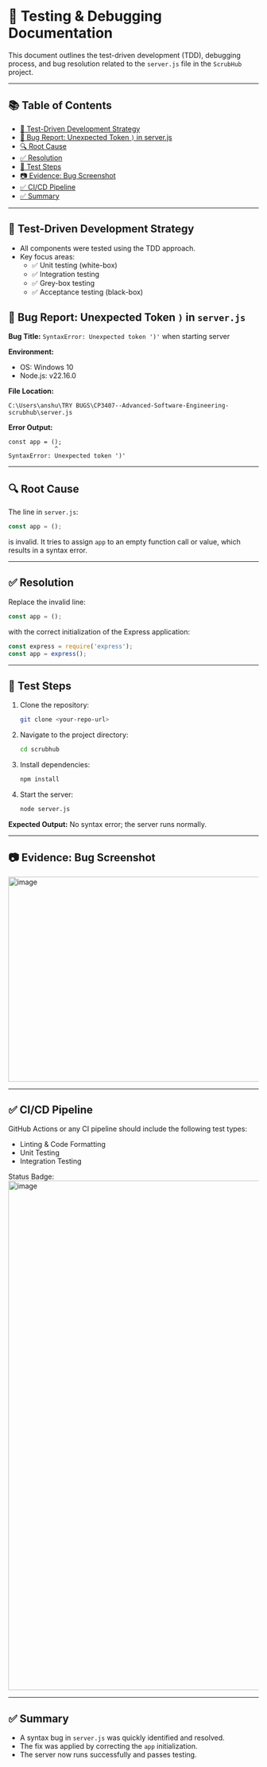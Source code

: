 # 🧪 Testing & Debugging Documentation

This document outlines the test-driven development (TDD), debugging process, and bug resolution related to the `server.js` file in the `ScrubHub` project.

---

## 📚 Table of Contents

- [🔁 Test-Driven Development Strategy](#-test-driven-development-strategy)
- [🧪 Bug Report: Unexpected Token `)` in server.js](#-bug-report-unexpected-token--in-serverjs)
- [🔍 Root Cause](#-root-cause)
- [✅ Resolution](#-resolution)
- [🔁 Test Steps](#-test-steps)
- [📷 Evidence: Bug Screenshot](#-evidence-bug-screenshot)
- [✅ CI/CD Pipeline](#-cicd-pipeline)
- [✅ Summary](#-summary)

---

## 🔁 Test-Driven Development Strategy

- All components were tested using the TDD approach.
- Key focus areas:
  - ✅ Unit testing (white-box)
  - ✅ Integration testing
  - ✅ Grey-box testing
  - ✅ Acceptance testing (black-box)

## 🧪 Bug Report: Unexpected Token `)` in `server.js`

**Bug Title:** `SyntaxError: Unexpected token ')'` when starting server

**Environment:**  
- OS: Windows 10  
- Node.js: v22.16.0  

**File Location:**  
```
C:\Users\anshu\TRY BUGS\CP3407--Advanced-Software-Engineering-scrubhub\server.js
```

**Error Output:**
```
const app = ();
             ^
SyntaxError: Unexpected token ')'
```

---

## 🔍 Root Cause

The line in `server.js`:
```js
const app = ();
```
is invalid. It tries to assign `app` to an empty function call or value, which results in a syntax error.

---

## ✅ Resolution

Replace the invalid line:
```js
const app = ();
```
with the correct initialization of the Express application:
```js
const express = require('express');
const app = express();
```

---

## 🔁 Test Steps

1. Clone the repository:
   ```bash
   git clone <your-repo-url>
   ```
2. Navigate to the project directory:
   ```bash
   cd scrubhub
   ```
3. Install dependencies:
   ```bash
   npm install
   ```
4. Start the server:
   ```bash
   node server.js
   ```

**Expected Output:** No syntax error; the server runs normally.

---

## 📷 Evidence: Bug Screenshot


<img width="1105" height="412" alt="image" src="https://github.com/user-attachments/assets/f36f72dd-d381-437e-bd53-f80030c2753b" />


---

## ✅ CI/CD Pipeline

GitHub Actions or any CI pipeline should include the following test types:
- Linting & Code Formatting
- Unit Testing
- Integration Testing

Status Badge:  
<img width="1536" height="1024" alt="image" src="https://github.com/user-attachments/assets/5b4366b4-6a9d-45e5-9e0c-a7cd2bda6519" />


---

## ✅ Summary

- A syntax bug in `server.js` was quickly identified and resolved.
- The fix was applied by correcting the `app` initialization.
- The server now runs successfully and passes testing.
